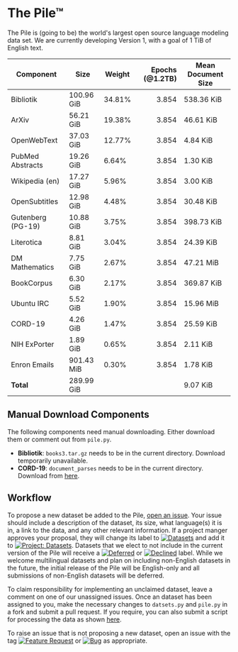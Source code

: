 # The Pile™

The Pile is (going to be) the world's largest open source language modeling data set. We are currently developing Version 1, with a goal of 1 TiB of English text.

|    Component    |   Size   |Weight|Epochs (@1.2TB)|Mean Document Size|
|-----------------|----------|------|--------------:|------------------|
|Bibliotik        |100.96 GiB|34.81%|          3.854|538.36 KiB        |
|ArXiv            |56.21 GiB |19.38%|          3.854|46.61 KiB         |
|OpenWebText      |37.03 GiB |12.77%|          3.854|4.84 KiB          |
|PubMed Abstracts |19.26 GiB |6.64% |          3.854|1.30 KiB          |
|Wikipedia (en)   |17.27 GiB |5.96% |          3.854|3.00 KiB          |
|OpenSubtitles    |12.98 GiB |4.48% |          3.854|30.48 KiB         |
|Gutenberg (PG-19)|10.88 GiB |3.75% |          3.854|398.73 KiB        |
|Literotica       |8.81 GiB  |3.04% |          3.854|24.39 KiB         |
|DM Mathematics   |7.75 GiB  |2.67% |          3.854|47.21 MiB         |
|BookCorpus       |6.30 GiB  |2.17% |          3.854|369.87 KiB        |
|Ubuntu IRC       |5.52 GiB  |1.90% |          3.854|15.96 MiB         |
|CORD-19          |4.26 GiB  |1.47% |          3.854|25.59 KiB         |
|NIH ExPorter     |1.89 GiB  |0.65% |          3.854|2.11 KiB          |
|Enron Emails     |901.43 MiB|0.30% |          3.854|1.78 KiB          |
|**Total**        |289.99 GiB|      |               |9.07 KiB          |




## Manual Download Components

The following components need manual downloading. Either download them or comment out from `pile.py`. 

 - **Bibliotik**: `books3.tar.gz` needs to be in the current directory. Download temporarily unavailable.
 - **CORD-19**: `document_parses` needs to be in the current directory. Download from [here](https://www.kaggle.com/allen-institute-for-ai/CORD-19-research-challenge).

## Workflow

To propose a new dataset be added to the Pile, [open an issue](https://github.com/EleutherAI/The-Pile/issues/new). Your issue should include a description of the dataset, its size, what language(s) it is in, a link to the data, and any other relevant information. If a project manger approves your proposal, they will change its label to [![Datasets](https://img.shields.io/github/labels/EleutherAI/The-Pile/Dataset)](https://github.com/EleutherAI/The-Pile/labels/Dataset) and add it to [![Project: Datasets](https://img.shields.io/badge/Project-Datasets-lightgrey)](https://github.com/EleutherAI/The-Pile/projects/2). Datasets that we elect to not include in the current version of the Pile will receive a [![Deferred](https://img.shields.io/github/labels/EleutherAI/The-Pile/Deferred%20to%20v2)](https://github.com/EleutherAI/The-Pile/labels/Deferred%20to%20v2) or [![Declined](https://img.shields.io/github/labels/EleutherAI/The-Pile/Declined)](https://github.com/EleutherAI/The-Pile/labels/Declined) label. While we welcome multilingual  datasets and plan on including non-English datasets in the future, the initial release of the Pile will be English-only and all submissions of non-English datasets will be deferred.

To claim responsibility for implementing an unclaimed dataset, leave a comment on one of our unassigned issues. Once an dataset has been assigned to you, make the necessary changes to `datsets.py` and `pile.py` in a fork and submit a pull request. If you require, you can also submit a script for processing the data as shown [here](https://github.com/EleutherAI/pile_enron_emails).

To raise an issue that is not proposing a new dataset, open an issue with the tag [![Feature Request](https://img.shields.io/github/labels/EleutherAI/The-Pile/Feature%20Request)](https://github.com/EleutherAI/The-Pile/labels/Feature%20Request) or [![Bug](https://img.shields.io/github/labels/EleutherAI/The-Pile/Bug)](https://github.com/EleutherAI/The-Pile/labels/Bug) as appropriate.
